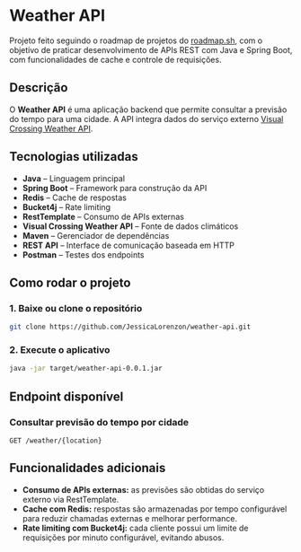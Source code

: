 # Weather API

Projeto feito seguindo o roadmap de projetos do [roadmap.sh](https://roadmap.sh/projects/weather-api-wrapper-service), com o objetivo de praticar desenvolvimento de APIs REST com Java e Spring Boot, com funcionalidades de cache e controle de requisições.

## Descrição

O **Weather API** é uma aplicação backend que permite consultar a previsão do tempo para uma cidade.
A API integra dados do serviço externo [Visual Crossing Weather API](https://www.visualcrossing.com/weather-api/).

## Tecnologias utilizadas

- **Java** – Linguagem principal
- **Spring Boot** – Framework para construção da API
- **Redis** – Cache de respostas
- **Bucket4j** – Rate limiting
- **RestTemplate** – Consumo de APIs externas
- **Visual Crossing Weather API** – Fonte de dados climáticos
- **Maven** – Gerenciador de dependências
- **REST API** – Interface de comunicação baseada em HTTP
- **Postman** – Testes dos endpoints

## Como rodar o projeto

### 1. Baixe ou clone o repositório

```bash
git clone https://github.com/JessicaLorenzon/weather-api.git
```

### 2. Execute o aplicativo

```bash
java -jar target/weather-api-0.0.1.jar
```

## Endpoint disponível

### Consultar previsão do tempo por cidade

```http
GET /weather/{location}
```

## Funcionalidades adicionais

- **Consumo de APIs externas:** as previsões são obtidas do serviço externo via RestTemplate.
- **Cache com Redis:** respostas são armazenadas por tempo configurável para reduzir chamadas externas e melhorar performance.
- **Rate limiting com Bucket4j:** cada cliente possui um limite de requisições por minuto configurável, evitando abusos.